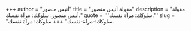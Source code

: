 +++
author = "أنيس منصور"
title = "مقولة أنيس منصور"
description = "مقولة أنيس منصور: سلوكك: مرآة نفسك."
quote = '''سلوكك: مرآة نفسك.''' 
slug = "سلوكك:-مرآة-نفسك"
+++
سلوكك: مرآة نفسك.
